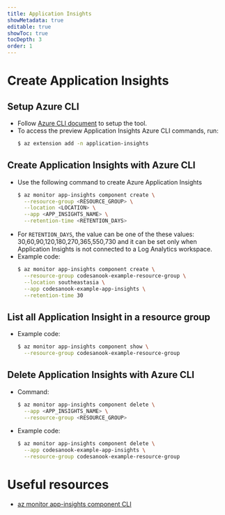 ```yaml
---
title: Application Insights
showMetadata: true
editable: true
showToc: true
tocDepth: 3
order: 1
---
```


# Create Application Insights

## Setup Azure CLI

- Follow [Azure CLI document](/cloud-hosting/azure/azure-cli) to setup the tool.
- To access the preview Application Insights Azure CLI commands, run:
  ```sh
  $ az extension add -n application-insights
  ```

## Create Application Insights with Azure CLI
- Use the following command to create Azure Application Insights
  ```sh
  $ az monitor app-insights component create \
    --resource-group <RESOURCE_GROUP> \
    --location <LOCATION> \
    --app <APP_INSIGHTS_NAME> \
    --retention-time <RETENTION_DAYS>
  ```
- For `RETENTION_DAYS`, the value can be one of the these values: 30,60,90,120,180,270,365,550,730
  and it can be set only when Application Insights is not connected to a Log Analytics workspace.
- Example code:
  ```sh
  $ az monitor app-insights component create \
    --resource-group codesanook-example-resource-group \
    --location southeastasia \
    --app codesanook-example-app-insights \
    --retention-time 30
  ```

## List all Application Insight in a resource group
- Example code:
  ```sh
  $ az monitor app-insights component show \
    --resource-group codesanook-example-resource-group
  ```

## Delete Application Insights with Azure CLI
- Command:
  ```sh
  $ az monitor app-insights component delete \
    --app <APP_INSIGHTS_NAME> \
    --resource-group <RESOURCE_GROUP>
  ```
- Example code:
  ```sh
  $ az monitor app-insights component delete \
    --app codesanook-example-app-insights \
    --resource-group codesanook-example-resource-group
  ```

# Useful resources
- [az monitor app-insights component CLI](https://learn.microsoft.com/en-us/cli/azure/monitor/app-insights/component?view=azure-cli-latest)

